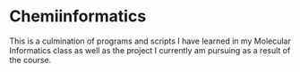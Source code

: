 # Chemiinformatics
This is a culmination of programs and scripts I have learned in my Molecular Informatics class as well as the project I currently am pursuing as a result of the course.
